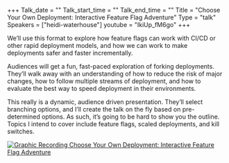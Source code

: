 +++
Talk_date = ""
Talk_start_time = ""
Talk_end_time = ""
Title = "Choose Your Own Deployment: Interactive Feature Flag Adventure"
Type = "talk"
Speakers = ["heidi-waterhouse"]
youtube = "IkiUp_fM6go"
+++

We’ll use this format to explore how feature flags can work with CI/CD or other rapid deployment models, and how we can work to make deployments safer and faster incrementally.

Audiences will get a fun, fast-paced exploration of forking deployments. They’ll walk away with an understanding of how to reduce the risk of major changes, how to follow multiple streams of deployment, and how to evaluate the best way to speed deployment in their environments.

This really is a dynamic, audience driven presentation. They’ll select branching options, and I’ll create the talk on the fly based on pre-determined options. As such, it’s going to be hard to show you the outline. Topics I intend to cover include feature flags, scaled deployments, and kill switches.

<a href="https://assets.devopsdays.org/events/2018/toronto/DevOpsDaysTO_May31_2018_HeidiWaterhouse.jpg" target="_blank"><img src="https://assets.devopsdays.org/events/2018/toronto/DevOpsDaysTO_May31_2018_HeidiWaterhouse_lores.jpg" alt="Graphic Recording Choose Your Own Deployment: Interactive Feature Flag Adventure" /></a>